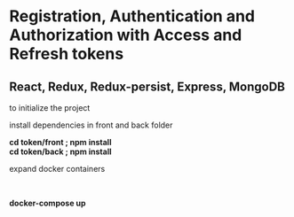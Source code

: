 # Registration, Authentication and Authorization with Access and Refresh tokens
## React, Redux, Redux-persist, Express, MongoDB

<p>to initialize the project</p> 
<p>install dependencies in front and back folder</p> 
<strong>cd token/front ; npm install </strong><br>
<strong>cd token/back ; npm install </strong><br>

<p>expand docker containers</p><br>

<strong>docker-compose up</strong>
